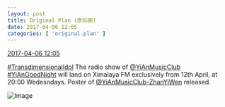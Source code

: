 ```yaml
---
layout: post
title: Original Plan (原际画)
date: 2017-04-06 12:05
categories: [ 'original-plan' ]
---
```


<div class="weibo-info">
  <a href="http://weibo.com/5626539553/EDexy8dmi">2017-04-06 12:05</a>
</div>

[#TransdimensionalIdol](http://weibo.com/p/100808fab985aab0bfb2724bf4d29856cf6ee7) The radio show of [@YiAnMusicClub](http://weibo.com/u/6094546964) [#YiAnGoodNight](http://weibo.com/p/10080892b104a59bff303ca883e7931b5b916e) will land on Ximalaya FM exclusively from 12th April, at 20:00 Wedesndays. Poster of [@YiAnMusicClub-ZhanYiWen](http://weibo.com/u/6108090526) released.

<!-- more -->

![Image](http://wx3.sinaimg.cn/mw690/0068MnXXly1fectvs45c4j31jk10xqv7.jpg)
